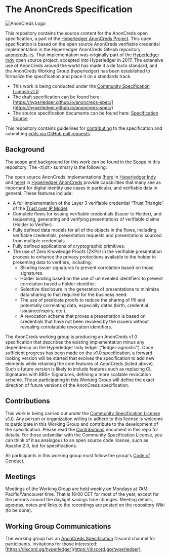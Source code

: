 # The AnonCreds Specification

![AnonCreds Logo](/spec/images/logo/hl_anoncreds_color.svg)

This repository contains the source content for the AnonCreds open
specification, a part of the [Hyperledger AnonCreds
Project](https://wiki.hyperledger.org/display/anoncreds). This open
specification is based on the open source AnonCreds verifiable credential
implementation in the Hyperledger AnonCreds GitHub repository
[anoncreds-rs](https://github.com/hyperledger/anoncreds-rs). That implementation
was originally part of the [Hyperledger
Indy](https://www.hyperledger.org/projects/hyperledger-indy) open source
project, accepted into Hyperledger in 2017. The extensive use of AnonCreds
around the world has made it a de facto standard, and the AnonCreds Working
Group (hyperledger) has been established to formalize the specification and
place it on a standards track.

- This work is being conducted under the [Community Specification License v1.0](1._Community_Specification_License-v1.md)
- The draft specification can be found here: [https://hyperledger.github.io/anoncreds-spec/](https://hyperledger.github.io/anoncreds-spec/)
- The source specification documents can be found here: [Specification Source](/spec)

This repository contains guidelines for [contributing](#contributions) to the specification and submitting [edits via GitHub pull requests](/EditingTheSpec.md).

## Background

The scope and background for this work can be found in the [Scope](2._Scope.md) in
this repository. The <tl;dr> summary is the following:

The open source AnonCreds implementations
([here](https://github.com/hyperledger/indy-sdk/blob/master/libindy/src/api/anoncreds.rs)
in [Hyperledger
Indy](https://www.hyperledger.org/projects/hyperledger-indy) and [here](https://github.com/hyperledger/anoncreds-rs)) in [Hyperledger AnonCreds](https://wiki.hyperledger.org/display/anoncreds)
 provide
capabilities that many see as important for digital identity use cases in
particular, and verifiable data in general. These features include:

- A full implementation of the Layer 3 verifiable credential “Trust Triangle” of the [Trust over IP Model](https://trustoverip.org/wp-content/toip-model/).
- Complete flows for issuing verifiable credentials (Issuer to Holder), and requesting, generating and verifying presentations of verifiable claims (Holder to Verifier).
- Fully defined data models for all of the objects in the flows, including verifiable credentials, presentation requests and presentations sourced from multiple credentials.
- Fully defined applications of cryptographic primitives.
- The use of Zero Knowledge Proofs (ZKPs) in the verifiable presentation process to enhance the privacy protections available to the holder in presenting data to verifiers, including:
  - Blinding issuer signatures to prevent correlation based on those signatures.
  - Holder binding based on the use of unrevealed identifiers to prevent correlation based a holder identifier.
  - Selective disclosure in the generation of presentations to minimize data sharing to that required for the business need.
  - The use of predicate proofs to reduce the sharing of PII and potentially correlating data, especially dates (birth, credential issuance/expiry, etc.).
  - A revocation scheme that proves a presentation is based on credentials that have not been revoked by the issuers without revealing correlatable revocation identifiers.

The AnonCreds working group is producing an AnonCreds v1.0 specification that
describes the existing implementation minus any dependency on the Hyperledger
Indy ledger ("ledger-agnostic"). Once sufficient progress has been made on the v1.0 specification, a
forward looking version will be started that evolves the specification to add
new elements while retaining the core features of AnonCreds (listed above). Such
a future version is likely to include features such as replacing CL Signatures
with BBS+ Signatures, defining a more scalable revocation scheme. Those participating in this Working Group will define the exact direction
of future versions of the AnonCreds specification.

## Contributions

This work is being carried out under the [Community Specification License
v1.0](1._Community_Specification_License-v1.md). Any person or organization
willing to adhere to this license is welcome to participate in this Working
Group and contribute to the development of the specification. Please read the
[Contributions](6._Contributing.md) document in this repo for details. For those
unfamiliar with the Community Specification License, you can think of it as
analogous to an open source code license, such as Apache 2.0, but for
specifications.

All participants in this working group must follow the group's [Code of Conduct](8._Code_of_Conduct.md).

## Meetings

Meetings of the Working Group are held weekly on Mondays at 7AM
Pacific/Vancouver time. That is 16:00 CET for most of the year, except for the
periods around the daylight savings time changes. Meeting details, agendas,
notes and links to the recordings are posted on the repository Wiki (to be done).

## Working Group Communications

The working group has an [AnonCreds Specification](https://discord.com/channels/905194001349627914/1037471404586709042) Discord channel for participants. Invitations for those interested: [https://discord.gg/hyperledger](https://discord.gg/hyperledger).
